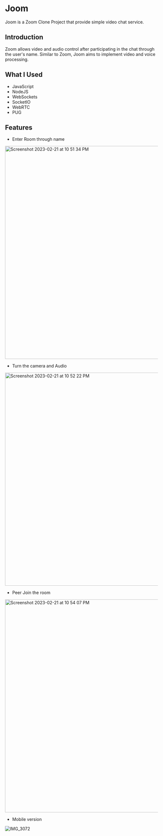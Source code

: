 # Joom

Joom is a Zoom Clone Project that provide simple video chat service.

## Introduction
Zoom allows video and audio control after participating in the chat through the user's name. Similar to Zoom, Joom aims to implement video and voice processing.

## What I Used
- JavaScript
- NodeJS
- WebSockets
- SocketIO
- WebRTC
- PUG

## Features


- Enter Room through name

<img width="700" alt="Screenshot 2023-02-21 at 10 51 34 PM" src="https://user-images.githubusercontent.com/46692136/222914286-e0d18687-1e11-4848-a85e-1d5d5326f8cb.png">

- Turn the camera and Audio

<img width="700" alt="Screenshot 2023-02-21 at 10 52 22 PM" src="https://user-images.githubusercontent.com/46692136/222914236-3f10b8e9-206e-4e40-a8e0-d2b219062298.png">

- Peer Join the room

<img width="700" alt="Screenshot 2023-02-21 at 10 54 07 PM" src="https://user-images.githubusercontent.com/46692136/222914300-f66687a2-ae5c-4ed6-85b0-1b51bbc6a801.png">

- Mobile version

![IMG_3072](https://user-images.githubusercontent.com/46692136/222914317-587c3815-01cb-4665-aac9-24df328c5b55.jpg)
